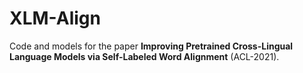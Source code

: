 # XLM-Align

Code and models for the paper **Improving Pretrained Cross-Lingual Language Models via Self-Labeled Word Alignment** (ACL-2021).
